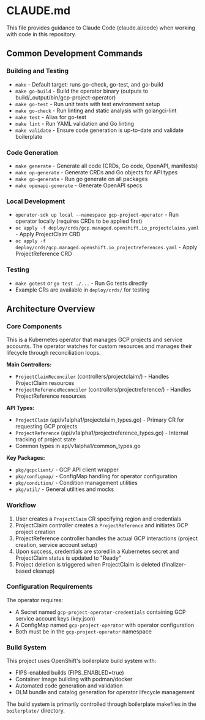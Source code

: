 # CLAUDE.md

This file provides guidance to Claude Code (claude.ai/code) when working with code in this repository.

## Common Development Commands

### Building and Testing
- `make` - Default target: runs go-check, go-test, and go-build
- `make go-build` - Build the operator binary (outputs to build/_output/bin/gcp-project-operator)
- `make go-test` - Run unit tests with test environment setup
- `make go-check` - Run linting and static analysis with golangci-lint
- `make test` - Alias for go-test
- `make lint` - Run YAML validation and Go linting
- `make validate` - Ensure code generation is up-to-date and validate boilerplate

### Code Generation
- `make generate` - Generate all code (CRDs, Go code, OpenAPI, manifests)
- `make op-generate` - Generate CRDs and Go objects for API types
- `make go-generate` - Run go generate on all packages
- `make openapi-generate` - Generate OpenAPI specs

### Local Development
- `operator-sdk up local --namespace gcp-project-operator` - Run operator locally (requires CRDs to be applied first)
- `oc apply -f deploy/crds/gcp.managed.openshift.io_projectclaims.yaml` - Apply ProjectClaim CRD
- `oc apply -f deploy/crds/gcp.managed.openshift.io_projectreferences.yaml` - Apply ProjectReference CRD

### Testing
- `make gotest` or `go test ./...` - Run Go tests directly
- Example CRs are available in `deploy/crds/` for testing

## Architecture Overview

### Core Components
This is a Kubernetes operator that manages GCP projects and service accounts. The operator watches for custom resources and manages their lifecycle through reconciliation loops.

**Main Controllers:**
- `ProjectClaimReconciler` (controllers/projectclaim/) - Handles ProjectClaim resources
- `ProjectReferenceReconciler` (controllers/projectreference/) - Handles ProjectReference resources

**API Types:**
- `ProjectClaim` (api/v1alpha1/projectclaim_types.go) - Primary CR for requesting GCP projects
- `ProjectReference` (api/v1alpha1/projectreference_types.go) - Internal tracking of project state
- Common types in api/v1alpha1/common_types.go

**Key Packages:**
- `pkg/gcpclient/` - GCP API client wrapper
- `pkg/configmap/` - ConfigMap handling for operator configuration
- `pkg/condition/` - Condition management utilities
- `pkg/util/` - General utilities and mocks

### Workflow
1. User creates a `ProjectClaim` CR specifying region and credentials
2. ProjectClaim controller creates a `ProjectReference` and initiates GCP project creation
3. ProjectReference controller handles the actual GCP interactions (project creation, service account setup)
4. Upon success, credentials are stored in a Kubernetes secret and ProjectClaim status is updated to "Ready"
5. Project deletion is triggered when ProjectClaim is deleted (finalizer-based cleanup)

### Configuration Requirements
The operator requires:
- A Secret named `gcp-project-operator-credentials` containing GCP service account keys (key.json)
- A ConfigMap named `gcp-project-operator` with operator configuration
- Both must be in the `gcp-project-operator` namespace

### Build System
This project uses OpenShift's boilerplate build system with:
- FIPS-enabled builds (FIPS_ENABLED=true)
- Container image building with podman/docker
- Automated code generation and validation
- OLM bundle and catalog generation for operator lifecycle management

The build system is primarily controlled through boilerplate makefiles in the `boilerplate/` directory.